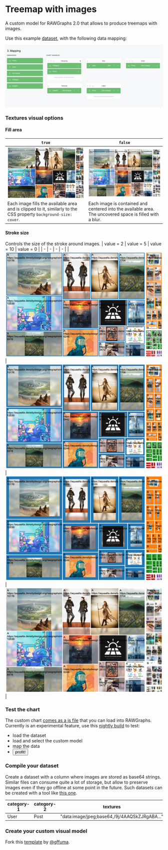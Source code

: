 # Treemap with images
A custom model for RAWGraphs 2.0 that allows to produce treemaps with images.

Use this example [dataset](example/datasets/photos-twitter-base64.csv), with the following data mapping:

![Texture fills each area](docs/mapping.png)

### Textures visual options
#### Fill area
| `true` | `false` |
| --- | --- |
| ![Texture fills each area](docs/stroke-0-fill.png) | ![Texture is entirely visible, plus blur](docs/stroke-0.png) |
| Each image fills the available area and is clipped to it, similarly to the CSS property `background-size: cover`. | Each image is contained and centered into the available area. The uncovered space is filled with a blur. |

#### Stroke size
Controls the size of the stroke around images.
| value = 2 | value = 5 | value = 10 | value = 0 |
| - | - | - | - |
| ![stroke 2](docs/stroke-2.png) | ![stroke](docs/stroke-5.png) | ![stroke](docs/stroke-10.png) | ![stroke](docs/stroke-0.png) |


### Test the chart

The custom chart [comes as a js file](docs/images-treemap.v0.2.umd.js) that you can load into RAWGraphs. Currently is an experimental feature, use this [nightly build](https://rawcustom.sandbox.inmagik.com/) to test:

- load the dataset
- load and select the custom model
- map the data
- <button>profit!</button>

### Compile your dataset

Create a dataset with a column where images are stored as base64 strings. Similar files can consume quite a lot of storage, but  allow to preserve images even if they go offline at some point in the future. Such datasets can be created with a tool like [this one](https://observablehq.com/@iosonosempreio/images-table-to-base64).

| category-1  | category-2 | textures |
| ------------- | ------------- | ------------- |
| User  | Post  | "data:image/jpeg;base64,/9j/4AAQSkZJRgABA..." |

### Create your custom visual model

Fork this [template](https://github.com/gffuma/custom-rawcharts-template-test) by [@gffuma](https://github.com/gffumar).

